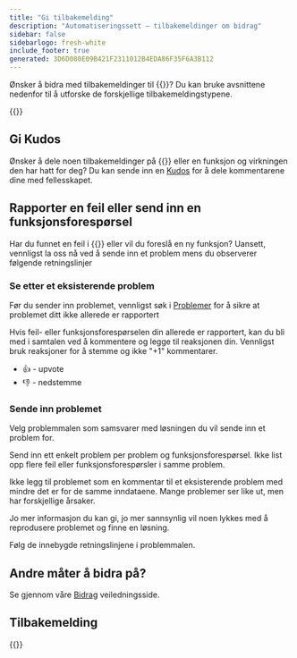 ```yaml
---
title: "Gi tilbakemelding"
description: "Automatiseringssett – tilbakemeldinger om bidrag"
sidebar: false
sidebarlogo: fresh-white
include_footer: true
generated: 3D6D080E09B421F2311012B4EDA86F35F6A3B112
---
```


Ønsker å bidra med tilbakemeldinger til {{<product-name>}}? Du kan bruke avsnittene nedenfor til å utforske de forskjellige tilbakemeldingstypene.

{{<toc>}}

## Gi Kudos

Ønsker å dele noen tilbakemeldinger på {{<product-name>}} eller en funksjon og virkningen den har hatt for deg? Du kan sende inn en [Kudos](https://github.com/microsoft/powercat-automation-kit/issues/new?assignees=&labels=automation-kit%2Ckudos&template=4-automation-kit-kudos.yml&title=%5BAutomation+Kit+-+Kudos%5D+Your+summary) for å dele kommentarene dine med fellesskapet.

## Rapporter en feil eller send inn en funksjonsforespørsel

Har du funnet en feil i {{<product-name>}} eller vil du foreslå en ny funksjon? Uansett, vennligst la oss nå ved å sende inn et problem mens du observerer følgende retningslinjer

### Se etter et eksisterende problem

Før du sender inn problemet, vennligst søk i [Problemer](https://github.com/microsoft/automation-kit/issues) for å sikre at problemet ditt ikke allerede er rapportert

Hvis feil- eller funksjonsforespørselen din allerede er rapportert, kan du bli med i samtalen ved å kommentere og legge til reaksjonen din. Vennligst bruk reaksjoner for å stemme og ikke "+1" kommentarer.

- 👍 - upvote
- 👎 - nedstemme

### Sende inn problemet

Velg problemmalen som samsvarer med løsningen du vil sende inn et problem for.

Send inn ett enkelt problem per problem og funksjonsforespørsel. Ikke list opp flere feil eller funksjonsforespørsler i samme problem.

Ikke legg til problemet som en kommentar til et eksisterende problem med mindre det er for de samme inndataene. Mange problemer ser like ut, men har forskjellige årsaker.

Jo mer informasjon du kan gi, jo mer sannsynlig vil noen lykkes med å reprodusere problemet og finne en løsning.

Følg de innebygde retningslinjene i problemmalen.

## Andre måter å bidra på?

Se gjennom våre [Bidrag](/nb/contribution) veiledningsside.

## Tilbakemelding

{{<questions name="/content/nb/contribution/feedback.json" completed="Takk for at du gir tilbakemelding" showNavigationButtons="false" locale="nb">}}
